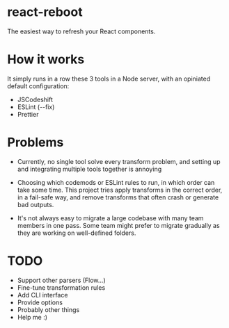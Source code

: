 # react-reboot

The easiest way to refresh your React components.

# How it works

It simply runs in a row these 3 tools in a Node server, with an opiniated default configuration:

- JSCodeshift
- ESLint (--fix)
- Prettier

# Problems

- Currently, no single tool solve every transform problem, and setting up and integrating multiple tools together is annoying

- Choosing which codemods or ESLint rules to run, in which order can take some time. This project tries apply transforms in the correct order, in a fail-safe way, and remove transforms that often crash or generate bad outputs.

- It's not always easy to migrate a large codebase with many team members in one pass. Some team might prefer to migrate gradually as they are working on well-defined folders.


# TODO

- Support other parsers (Flow...)
- Fine-tune transformation rules
- Add CLI interface
- Provide options
- Probably other things
- Help me :)

